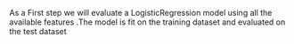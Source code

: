 As a First step we will evaluate a LogisticRegression model using all the available features .The model is fit on the training dataset and evaluated on the test dataset
